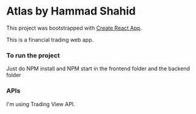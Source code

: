 # Atlas by Hammad Shahid

This project was bootstrapped with [Create React App](https://github.com/facebook/create-react-app).

This is a financial trading web app. 

### To run the project

Just do NPM install and NPM start in the frontend folder and the backend folder


### APIs

I'm using Trading View API.
